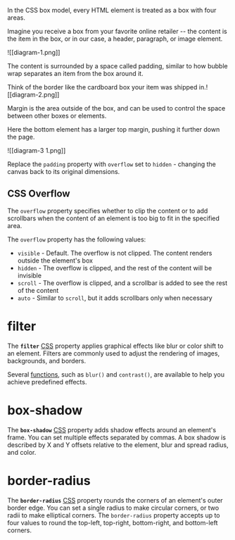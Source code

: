 In the CSS box model, every HTML element is treated as a box with four areas.

Imagine you receive a box from your favorite online retailer -- the content is the item in the box, or in our case, a header, paragraph, or image element.


![[diagram-1.png]]

The content is surrounded by a space called padding, similar to how bubble wrap separates an item from the box around it.

Think of the border like the cardboard box your item was shipped in.![[diagram-2.png]]

Margin is the area outside of the box, and can be used to control the space between other boxes or elements.

Here the bottom element has a larger top margin, pushing it further down the page.



![[diagram-3 1.png]]

Replace the `padding` property with `overflow` set to `hidden` - changing the canvas back to its original dimensions.
## CSS Overflow

The `overflow` property specifies whether to clip the content or to add scrollbars when the content of an element is too big to fit in the specified area.

The `overflow` property has the following values:

- `visible` - Default. The overflow is not clipped. The content renders outside the element's box
- `hidden` - The overflow is clipped, and the rest of the content will be invisible
- `scroll` - The overflow is clipped, and a scrollbar is added to see the rest of the content
- `auto` - Similar to `scroll`, but it adds scrollbars only when necessary

# filter

The **`filter`** [CSS](https://developer.mozilla.org/en-US/docs/Web/CSS) property applies graphical effects like blur or color shift to an element. Filters are commonly used to adjust the rendering of images, backgrounds, and borders.

Several [functions](https://developer.mozilla.org/en-US/docs/Web/CSS/filter#functions), such as `blur()` and `contrast()`, are available to help you achieve predefined effects.

# box-shadow

The **`box-shadow`** [CSS](https://developer.mozilla.org/en-US/docs/Web/CSS) property adds shadow effects around an element's frame. You can set multiple effects separated by commas. A box shadow is described by X and Y offsets relative to the element, blur and spread radius, and color.

# border-radius

The **`border-radius`** [CSS](https://developer.mozilla.org/en-US/docs/Web/CSS) property rounds the corners of an element's outer border edge. You can set a single radius to make circular corners, or two radii to make elliptical corners.
The `border-radius` property accepts up to four values to round the top-left, top-right, bottom-right, and bottom-left corners.

